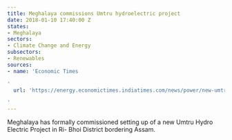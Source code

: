 ```yaml
---
title: Meghalaya commissions Umtru hydroelectric project
date: 2018-01-10 17:40:00 Z
states:
- Meghalaya
sectors:
- Climate Change and Energy
subsectors:
- Renewables
sources:
- name: 'Economic Times

'
  url: 'https://energy.economictimes.indiatimes.com/news/power/new-umtru-power-project-commissioned-in-meghalaya/62375608

'
---
```


Meghalaya has formally commissioned setting up of a new Umtru Hydro Electric Project in Ri- Bhoi District bordering Assam. 
